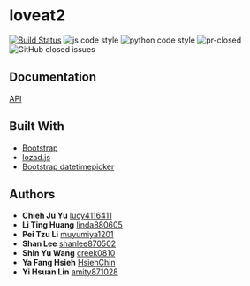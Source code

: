 # loveat2
[![Build Status](https://travis-ci.com/creek0810/loveat2.svg?branch=master)](https://travis-ci.com/creek0810/loveat2)
![js code style](https://img.shields.io/badge/js%20code%20style-airbnb-brightgreen)
![python code style](https://img.shields.io/badge/python%20code%20style-flake8%20-brightgreen)
![pr-closed](https://img.shields.io/github/issues-pr-closed/creek0810/loveat2?style=flat)
![GitHub closed issues](https://img.shields.io/github/issues-closed/creek0810/loveat2)

## Documentation
[API](https://app.swaggerhub.com/apis-docs/creek0810/loveat2/1.0.0#/)

## Built With
- [Bootstrap](https://getbootstrap.com/)
- [lozad.js](https://apoorv.pro/lozad.js/)
- [Bootstrap datetimepicker](https://eonasdan.github.io/bootstrap-datetimepicker/)

## Authors

- **Chieh Ju Yu** [lucy4116411](https://github.com/lucy4116411)
- **Li Ting Huang** [linda880605](https://github.com/linda880605)
- **Pei Tzu Li** [muyumiya1201](https://github.com/muyumiya1201)
- **Shan Lee** [shanlee870502](https://github.com/shanlee870502)
- **Shin Yu Wang** [creek0810](https://github.com/creek0810)
- **Ya Fang Hsieh** [HsiehChin](https://github.com/HsiehChin)
- **Yi Hsuan Lin** [amity871028](https://github.com/amity871028)

